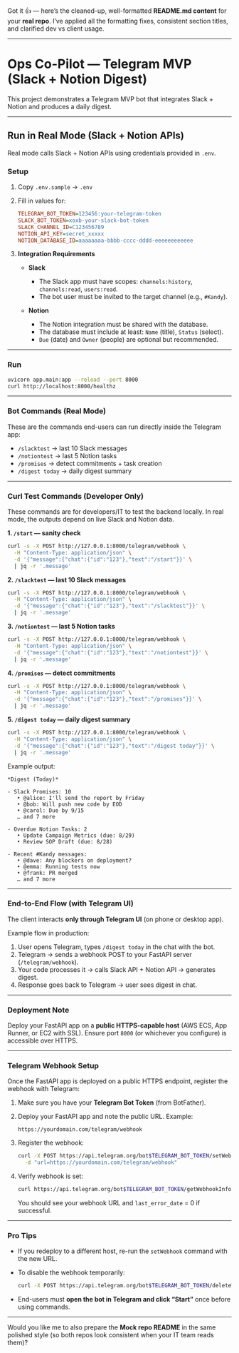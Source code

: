 Got it 👍 — here’s the cleaned-up, well-formatted **README.md content** for your **real repo**. I’ve applied all the formatting fixes, consistent section titles, and clarified dev vs client usage.

---

# Ops Co-Pilot — Telegram MVP (Slack + Notion Digest)

This project demonstrates a Telegram MVP bot that integrates Slack + Notion and produces a daily digest.

---

## Run in Real Mode (Slack + Notion APIs)

Real mode calls Slack + Notion APIs using credentials provided in `.env`.

### Setup

1. Copy `.env.sample` → `.env`

2. Fill in values for:

   ```ini
   TELEGRAM_BOT_TOKEN=123456:your-telegram-token
   SLACK_BOT_TOKEN=xoxb-your-slack-bot-token
   SLACK_CHANNEL_ID=C123456789
   NOTION_API_KEY=secret_xxxxx
   NOTION_DATABASE_ID=aaaaaaaa-bbbb-cccc-dddd-eeeeeeeeeeee
   ```

3. **Integration Requirements**

   * **Slack**

     * The Slack app must have scopes: `channels:history`, `channels:read`, `users:read`.
     * The bot user must be invited to the target channel (e.g., `#Kandy`).
   * **Notion**

     * The Notion integration must be shared with the database.
     * The database must include at least: `Name` (title), `Status` (select).
     * `Due` (date) and `Owner` (people) are optional but recommended.

---

### Run

```bash
uvicorn app.main:app --reload --port 8000
curl http://localhost:8000/healthz
```

---

### Bot Commands (Real Mode)

These are the commands end-users can run directly inside the Telegram app:

* `/slacktest` → last 10 Slack messages
* `/notiontest` → last 5 Notion tasks
* `/promises` → detect commitments + task creation
* `/digest today` → daily digest summary

---

### Curl Test Commands (Developer Only)

These commands are for developers/IT to test the backend locally.
In real mode, the outputs depend on live Slack and Notion data.

**1. `/start` — sanity check**

```bash
curl -s -X POST http://127.0.0.1:8000/telegram/webhook \
  -H "Content-Type: application/json" \
  -d '{"message":{"chat":{"id":"123"},"text":"/start"}}' \
  | jq -r '.message'
```

**2. `/slacktest` — last 10 Slack messages**

```bash
curl -s -X POST http://127.0.0.1:8000/telegram/webhook \
  -H "Content-Type: application/json" \
  -d '{"message":{"chat":{"id":"123"},"text":"/slacktest"}}' \
  | jq -r '.message'
```

**3. `/notiontest` — last 5 Notion tasks**

```bash
curl -s -X POST http://127.0.0.1:8000/telegram/webhook \
  -H "Content-Type: application/json" \
  -d '{"message":{"chat":{"id":"123"},"text":"/notiontest"}}' \
  | jq -r '.message'
```

**4. `/promises` — detect commitments**

```bash
curl -s -X POST http://127.0.0.1:8000/telegram/webhook \
  -H "Content-Type: application/json" \
  -d '{"message":{"chat":{"id":"123"},"text":"/promises"}}' \
  | jq -r '.message'
```

**5. `/digest today` — daily digest summary**

```bash
curl -s -X POST http://127.0.0.1:8000/telegram/webhook \
  -H "Content-Type: application/json" \
  -d '{"message":{"chat":{"id":"123"},"text":"/digest today"}}' \
  | jq -r '.message'
```

Example output:

```
*Digest (Today)*

- Slack Promises: 10
   • @alice: I'll send the report by Friday
   • @bob: Will push new code by EOD
   • @carol: Due by 9/15
   … and 7 more

- Overdue Notion Tasks: 2
   • Update Campaign Metrics (due: 8/29)
   • Review SOP Draft (due: 8/28)

- Recent #Kandy messages:
   • @dave: Any blockers on deployment?
   • @emma: Running tests now
   • @frank: PR merged
   … and 7 more
```

---

### End-to-End Flow (with Telegram UI)

The client interacts **only through Telegram UI** (on phone or desktop app).

Example flow in production:

1. User opens Telegram, types `/digest today` in the chat with the bot.
2. Telegram → sends a webhook POST to your FastAPI server (`/telegram/webhook`).
3. Your code processes it → calls Slack API + Notion API → generates digest.
4. Response goes back to Telegram → user sees digest in chat.

---

### Deployment Note

Deploy your FastAPI app on a **public HTTPS-capable host** (AWS ECS, App Runner, or EC2 with SSL).
Ensure port `8000` (or whichever you configure) is accessible over HTTPS.

---

### Telegram Webhook Setup

Once the FastAPI app is deployed on a public HTTPS endpoint, register the webhook with Telegram:

1. Make sure you have your **Telegram Bot Token** (from BotFather).
2. Deploy your FastAPI app and note the public URL. Example:

   ```
   https://yourdomain.com/telegram/webhook
   ```
3. Register the webhook:

   ```bash
   curl -X POST https://api.telegram.org/bot$TELEGRAM_BOT_TOKEN/setWebhook \
     -d "url=https://yourdomain.com/telegram/webhook"
   ```
4. Verify webhook is set:

   ```bash
   curl https://api.telegram.org/bot$TELEGRAM_BOT_TOKEN/getWebhookInfo
   ```

   You should see your webhook URL and `last_error_date` = 0 if successful.

---

### Pro Tips

* If you redeploy to a different host, re-run the `setWebhook` command with the new URL.
* To disable the webhook temporarily:

  ```bash
  curl -X POST https://api.telegram.org/bot$TELEGRAM_BOT_TOKEN/deleteWebhook
  ```
* End-users must **open the bot in Telegram and click “Start”** once before using commands.

---

Would you like me to also prepare the **Mock repo README** in the same polished style (so both repos look consistent when your IT team reads them)?
